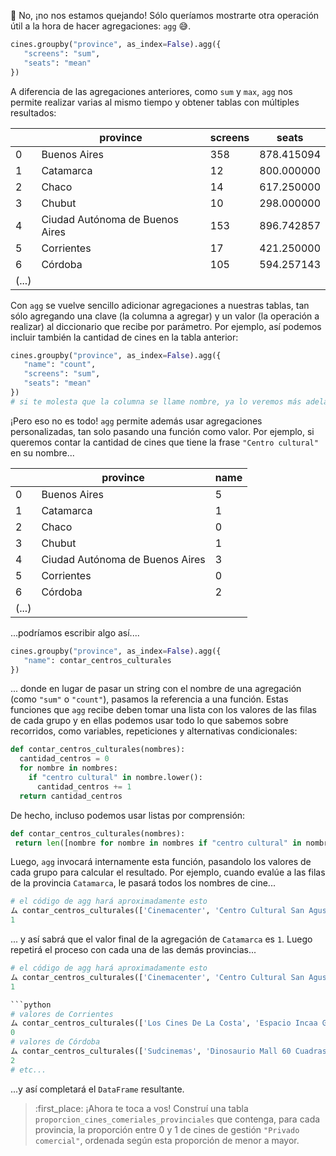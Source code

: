🤬 No, ¡no nos estamos quejando! Sólo queríamos mostrarte otra operación útil a la hora de hacer agregaciones: `agg` 😅. 

```python
cines.groupby("province", as_index=False).agg({
   "screens": "sum",
   "seats": "mean"
})
```
 
A diferencia de las agregaciones anteriores, como `sum` y `max`, `agg` nos permite realizar varias al mismo tiempo y obtener tablas con múltiples resultados: 

||province|screens|seats|
|---|---|---|---|
|0|Buenos Aires|358|878.415094|
|1|Catamarca|12|800.000000|
|2|Chaco|14|617.250000|
|3|Chubut|10|298.000000|
|4|Ciudad Autónoma de Buenos Aires|153|896.742857|
|5|Corrientes|17|421.250000|
|6|Córdoba|105|594.257143|
|(...)|

Con `agg` se vuelve sencillo adicionar agregaciones a nuestras tablas, tan sólo agregando una clave (la columna a agregar) y un valor (la operación a realizar) al diccionario que recibe por parámetro. Por ejemplo, así podemos incluir también la cantidad de cines en la tabla anterior: 

```python
cines.groupby("province", as_index=False).agg({
   "name": "count",
   "screens": "sum",
   "seats": "mean"
})
# si te molesta que la columna se llame nombre, ya lo veremos más adelante...
```
 
¡Pero eso no es todo! `agg` permite además usar agregaciones personalizadas, tan solo pasando una función como valor. Por ejemplo, si queremos contar la cantidad de cines que tiene la frase `"Centro cultural"` en su nombre...

||province|name|
|---|---|---|
|0|Buenos Aires|5|
|1|Catamarca|1|
|2|Chaco|0|
|3|Chubut|1|
|4|Ciudad Autónoma de Buenos Aires|3|
|5|Corrientes|0|
|6|Córdoba|2|
|(...)|

 ...podríamos escribir algo así....
 
```python
cines.groupby("province", as_index=False).agg({
   "name": contar_centros_culturales
})
```
 
... donde en lugar de pasar un string con el nombre de una agregación (como `"sum"` o `"count"`), pasamos la referencia a una función. Estas funciones que `agg` recibe deben tomar una lista con los valores de las filas de cada grupo y en ellas podemos usar todo lo que sabemos sobre recorridos, como variables, repeticiones y alternativas condicionales:

```python
def contar_centros_culturales(nombres):
  cantidad_centros = 0
  for nombre in nombres:
    if "centro cultural" in nombre.lower():
      cantidad_centros += 1
  return cantidad_centros
``` 

De hecho, incluso podemos usar listas por comprensión:

```python
def contar_centros_culturales(nombres):
 return len([nombre for nombre in nombres if "centro cultural" in nombre.lower()])
```

Luego, `agg` invocará internamente esta función, pasandolo los valores de cada grupo para calcular el resultado. Por ejemplo, cuando evalúe a las filas de la provincia `Catamarca`, le pasará todos los nombres de cine...


```python
# el código de agg hará aproximadamente esto 
ム contar_centros_culturales(['Cinemacenter', 'Centro Cultural San Agustín', 'Cinemacenter', 'Cine Teatro Catamarca'])
1
```

... y así sabrá que el valor final de la agregación de `Catamarca` es `1`. Luego repetirá el proceso con cada una de las demás provincias...


```python
# el código de agg hará aproximadamente esto 
ム contar_centros_culturales(['Cinemacenter', 'Centro Cultural San Agustín', 'Cinemacenter', 'Cine Teatro Catamarca'])
1

```python
# valores de Corrientes
ム contar_centros_culturales(['Los Cines De La Costa', 'Espacio Incaa Guido Miranda', 'Cinemacenter', 'Cinemacenter'])
0
# valores de Córdoba
ム contar_centros_culturales(['Sudcinemas', 'Dinosaurio Mall 60 Cuadras',  'Cine Teatro Coop Luz Y Fuerza', ...]
2
# etc...
```

...y así completará el `DataFrame` resultante. 

> :first_place: ¡Ahora te toca a vos! Construí una tabla `proporcion_cines_comeriales_provinciales` que contenga, para cada provincia, la proporción entre 0 y 1 de cines de gestión `"Privado comercial"`, ordenada según esta proporción de menor a mayor. 
